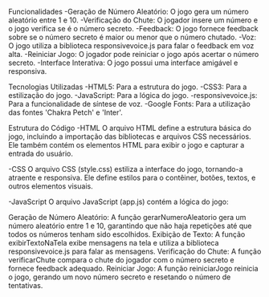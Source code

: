 Funcionalidades
-Geração de Número Aleatório: O jogo gera um número aleatório entre 1 e 10.
-Verificação do Chute: O jogador insere um número e o jogo verifica se é o número secreto.
-Feedback: O jogo fornece feedback sobre se o número secreto é maior ou menor que o número chutado.
-Voz: O jogo utiliza a biblioteca responsivevoice.js para falar o feedback em voz alta.
-Reiniciar Jogo: O jogador pode reiniciar o jogo após acertar o número secreto.
-Interface Interativa: O jogo possui uma interface amigável e responsiva.
 
Tecnologias Utilizadas
-HTML5: Para a estrutura do jogo.
-CSS3: Para a estilização do jogo.
-JavaScript: Para a lógica do jogo.
-responsivevoice.js: Para a funcionalidade de síntese de voz.
-Google Fonts: Para a utilização das fontes 'Chakra Petch' e 'Inter'.

Estrutura do Código
-HTML
O arquivo HTML define a estrutura básica do jogo, incluindo a importação das bibliotecas e arquivos CSS necessários. Ele também contém os elementos HTML para exibir o jogo e capturar a entrada do usuário.

-CSS
O arquivo CSS (style.css) estiliza a interface do jogo, tornando-a atraente e responsiva. Ele define estilos para o contêiner, botões, textos, e outros elementos visuais.

-JavaScript
O arquivo JavaScript (app.js) contém a lógica do jogo:

Geração de Número Aleatório: A função gerarNumeroAleatorio gera um número aleatório entre 1 e 10, garantindo que não haja repetições até que todos os números tenham sido escolhidos.
Exibição de Texto: A função exibirTextoNaTela exibe mensagens na tela e utiliza a biblioteca responsivevoice.js para falar as mensagens.
Verificação do Chute: A função verificarChute compara o chute do jogador com o número secreto e fornece feedback adequado.
Reiniciar Jogo: A função reiniciarJogo reinicia o jogo, gerando um novo número secreto e resetando o número de tentativas.
